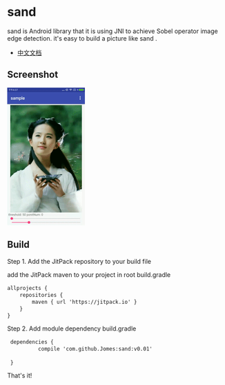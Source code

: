 # sand
sand is Android library that it  is using JNI to achieve Sobel operator image edge detection. it's easy to build a picture  like sand .
* [中文文档](http://www.jianshu.com/p/c7524b0125df)
## Screenshot
![sand](./gif/sand.gif)
## Build

Step 1. Add the JitPack repository to your build file

add the JitPack maven to your project in root  build.gradle

```
allprojects {
    repositories {
        maven { url 'https://jitpack.io' }
    }
}

```
Step 2. Add module dependency build.gradle

```
 dependencies {
     	  compile 'com.github.Jomes:sand:v0.01'

 } 

```
That's it! 


